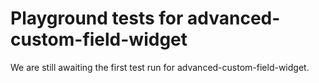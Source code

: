 # Playground tests for advanced-custom-field-widget
We are still awaiting the first test run for advanced-custom-field-widget.

